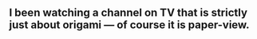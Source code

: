 ## I been watching a channel on TV that is strictly just about origami — of course it is paper-view.
